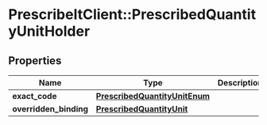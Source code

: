 # PrescribeItClient::PrescribedQuantityUnitHolder

## Properties
Name | Type | Description | Notes
------------ | ------------- | ------------- | -------------
**exact_code** | [**PrescribedQuantityUnitEnum**](PrescribedQuantityUnitEnum.md) |  | [optional] 
**overridden_binding** | [**PrescribedQuantityUnit**](PrescribedQuantityUnit.md) |  | [optional] 

